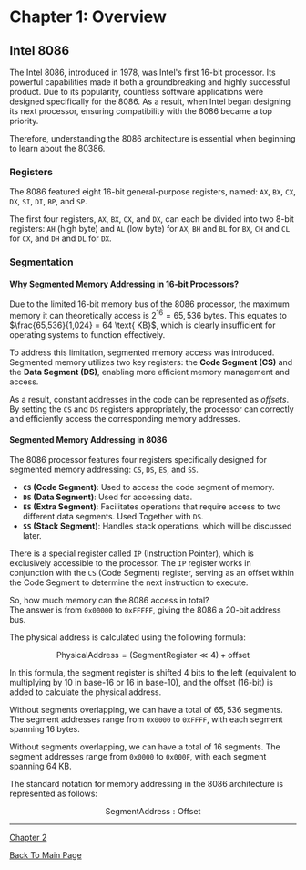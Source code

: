 # Chapter 1: Overview

## Intel 8086

The Intel 8086, introduced in 1978, was Intel's first 16-bit processor. 
Its powerful capabilities made it both a groundbreaking and highly successful product. 
Due to its popularity, countless software applications were designed specifically 
for the 8086. As a result, when Intel began designing its next processor, 
ensuring compatibility with the 8086 became a top priority.

Therefore, understanding the 8086 architecture is essential when
beginning to learn about the 80386.

### Registers
The 8086 featured eight 16-bit general-purpose registers, named:
`AX`, `BX`, `CX`, `DX`, `SI`, `DI`, `BP`, and `SP`.

The first four registers, `AX`, `BX`, `CX`, and `DX`, can each be divided into two 8-bit registers:
`AH` (high byte) and `AL` (low byte) for `AX`,
`BH` and `BL` for `BX`,
`CH` and `CL` for `CX`,
and `DH` and `DL` for `DX`.

### Segmentation

#### Why Segmented Memory Addressing in 16-bit Processors?

Due to the limited 16-bit memory bus of the 8086 processor,
the maximum memory it can theoretically access is $2^{16} = 65,536 \text{ bytes}$. 
This equates to $\frac{65,536}{1,024} = 64 \text{ KB}$,
which is clearly insufficient for operating systems to function effectively.

To address this limitation, segmented memory access was introduced.
Segmented memory utilizes two key registers:
the **Code Segment (CS)** and the **Data Segment (DS)**,
enabling more efficient memory management and access.

As a result, constant addresses in the code can be represented as *offsets*.
By setting the `CS` and `DS` registers appropriately, the processor can correctly
and efficiently access the corresponding memory addresses.

#### Segmented Memory Addressing in 8086

The 8086 processor features four registers specifically designed for
segmented memory addressing: `CS`, `DS`, `ES`, and `SS`.

- **`CS` (Code Segment)**: Used to access the code segment of memory.
- **`DS` (Data Segment)**: Used for accessing data.
- **`ES` (Extra Segment)**: Facilitates operations that require access to two different data segments.
                            Used Together with `DS`.
- **`SS` (Stack Segment)**: Handles stack operations, which will be discussed later.

There is a special register called `IP` (Instruction Pointer),
which is exclusively accessible to the processor.
The `IP` register works in conjunction with the `CS` (Code Segment) register,
serving as an offset within the Code Segment to determine the next instruction to execute.

So, how much memory can the 8086 access in total?  
The answer is from `0x00000` to `0xFFFFF`, giving the 8086 a 20-bit address bus.

The physical address is calculated using the following formula:

$$\text{PhysicalAddress} = (\text{SegmentRegister} \ll 4) + \text{offset}$$

In this formula, the segment register is shifted 4 bits to the left 
(equivalent to multiplying by 10 in base-16 or 16 in base-10), 
and the offset (16-bit) is added to calculate the physical address.

Without segments overlapping, we can have a total of $65,536$ segments.
The segment addresses range from `0x0000` to `0xFFFF`,
with each segment spanning $16 \text{ bytes}$.

Without segments overlapping, we can have a total of $16$ segments.
The segment addresses range from `0x0000` to `0x000F`,
with each segment spanning $64 \text{ KB}$.

The standard notation for memory addressing in the 8086 architecture is
represented as follows:

$$\text{SegmentAddress}:\text{Offset}$$

---

[Chapter 2](2_assembly_and_nasm.md)

[Back To Main Page](../README.md)
